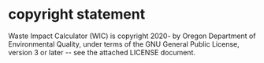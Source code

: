 # copyright statement
Waste Impact Calculator (WIC) is copyright 2020- by Oregon Department of Environmental Quality, under terms of the GNU General Public License, version 3 or later -- see the attached LICENSE document.